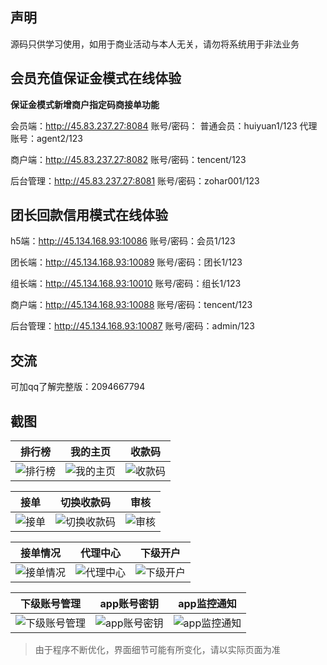 ## 声明

源码只供学习使用，如用于商业活动与本人无关，请勿将系统用于非法业务

## 会员充值保证金模式在线体验
**保证金模式新增商户指定码商接单功能** 


会员端：http://45.83.237.27:8084
账号/密码：
普通会员：huiyuan1/123
代理账号：agent2/123

商户端：http://45.83.237.27:8082
账号/密码：tencent/123

后台管理：http://45.83.237.27:8081
账号/密码：zohar001/123

## 团长回款信用模式在线体验
h5端：http://45.134.168.93:10086
账号/密码：会员1/123

团长端：http://45.134.168.93:10089
账号/密码：团长1/123

组长端：http://45.134.168.93:10010
账号/密码：组长1/123

商户端：http://45.134.168.93:10088
账号/密码：tencent/123

后台管理：http://45.134.168.93:10087
账号/密码：admin/123

## 交流
可加qq了解完整版：2094667794

## 截图

| 排行榜 | 我的主页 | 收款码 |
| :------: | :------: | :------: |
| ![排行榜](/实施输出/截图//1.png) | ![我的主页](/实施输出/截图/2.png) | ![收款码](/实施输出/截图/3.png) |

| 接单 | 切换收款码 | 审核 |
| :------: | :------: | :------: |
| ![接单](/实施输出/截图/4.png) | ![切换收款码](/实施输出/截图/5.png) | ![审核](/实施输出/截图/6.png) |

| 接单情况 | 代理中心 | 下级开户 |
| :------: | :------: | :------: |
| ![接单情况](/实施输出/截图/7.png) | ![代理中心](/实施输出/截图/8.png) | ![下级开户](/实施输出/截图/9.png) |

| 下级账号管理 | app账号密钥 | app监控通知 |
| :------: | :------: | :------: |
| ![下级账号管理](/实施输出/截图/10.png) | ![app账号密钥](/实施输出/截图/11.png) | ![app监控通知](/实施输出/截图/12.png) |

> 由于程序不断优化，界面细节可能有所变化，请以实际页面为准
